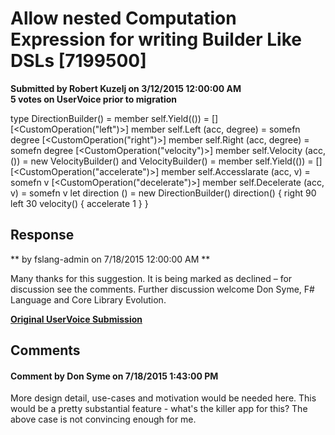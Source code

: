 # Allow nested Computation Expression for writing Builder Like DSLs [7199500] #

**Submitted by Robert Kuzelj on 3/12/2015 12:00:00 AM**  
**5 votes on UserVoice prior to migration**  

type DirectionBuilder() =
member self.Yield(()) = []
[<CustomOperation("left")>]
member self.Left (acc, degree) = somefn degree
[<CustomOperation("right")>]
member self.Right (acc, degree) = somefn degree
[<CustomOperation("velocity")>]
member self.Velocity (acc, ()) = new VelocityBuilder()
and VelocityBuilder() =
member self.Yield(()) = []
[<CustomOperation("accelerate")>]
member self.Accesslarate (acc, v) = somefn v
[<CustomOperation("decelerate")>]
member self.Decelerate (acc, v) = somefn v
let direction () = new DirectionBuilder()
direction() {
right 90
left 30
velocity() {
accelerate 1
}
}



## Response ##
** by fslang-admin on 7/18/2015 12:00:00 AM **

Many thanks for this suggestion. It is being marked as declined – for discussion see the comments.
Further discussion welcome
Don Syme, F# Language and Core Library Evolution.


**[Original UserVoice Submission](https://fslang.uservoice.com/forums/245727-f-language/suggestions/7199500)**


## Comments ##


#### Comment by Don Syme on 7/18/2015 1:43:00 PM ####
More design detail, use-cases and motivation would be needed here. This would be a pretty substantial feature - what's the killer app for this? The above case is not convincing enough for me.

